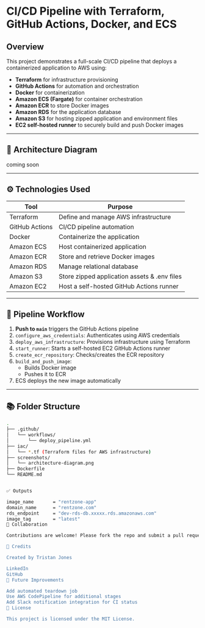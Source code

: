 # CI/CD Pipeline with Terraform, GitHub Actions, Docker, and ECS

## Overview

This project demonstrates a full-scale CI/CD pipeline that deploys a containerized application to AWS using:

- **Terraform** for infrastructure provisioning  
- **GitHub Actions** for automation and orchestration  
- **Docker** for containerization  
- **Amazon ECS (Fargate)** for container orchestration  
- **Amazon ECR** to store Docker images  
- **Amazon RDS** for the application database  
- **Amazon S3** for hosting zipped application and environment files  
- **EC2 self-hosted runner** to securely build and push Docker images  

---

## 📏 Architecture Diagram

coming soon

---

## ⚙️ Technologies Used

| Tool           | Purpose                                      |
|----------------|----------------------------------------------|
| Terraform      | Define and manage AWS infrastructure         |
| GitHub Actions | CI/CD pipeline automation                    |
| Docker         | Containerize the application                 |
| Amazon ECS     | Host containerized application               |
| Amazon ECR     | Store and retrieve Docker images             |
| Amazon RDS     | Manage relational database                   |
| Amazon S3      | Store zipped application assets & .env files |
| Amazon EC2     | Host a self-hosted GitHub Actions runner     |

---

## 🚀 Pipeline Workflow

1. **Push to `main`** triggers the GitHub Actions pipeline  
2. `configure_aws_credentials`: Authenticates using AWS credentials  
3. `deploy_aws_infrastructure`: Provisions infrastructure using Terraform  
4. `start_runner`: Starts a self-hosted EC2 GitHub Actions runner  
5. `create_ecr_repository`: Checks/creates the ECR repository  
6. `build_and_push_image`:  
   - Builds Docker image  
   - Pushes it to ECR  
7. ECS deploys the new image automatically  

---

## 📚 Folder Structure

```bash
.
├── .github/
│   └── workflows/
│       └── deploy_pipeline.yml
├── iac/
│   └── *.tf (Terraform files for AWS infrastructure)
├── screenshots/
│   └── architecture-diagram.png
├── Dockerfile
└── README.md


✅ Outputs

image_name       = "rentzone-app"
domain_name      = "rentzone.com"
rds_endpoint     = "dev-rds-db.xxxxx.rds.amazonaws.com"
image_tag        = "latest"
🤝 Collaboration

Contributions are welcome! Please fork the repo and submit a pull request if you'd like to improve this project or add new features.

🙌 Credits

Created by Tristan Jones

LinkedIn
GitHub
🤖 Future Improvements

Add automated teardown job
Use AWS CodePipeline for additional stages
Add Slack notification integration for CI status
📃 License

This project is licensed under the MIT License.
